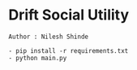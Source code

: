 # Drift Social Utility
    Author : Nilesh Shinde

    - pip install -r requirements.txt
    - python main.py
